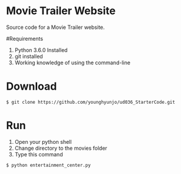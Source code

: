 # Movie Trailer Website
Source code for a Movie Trailer website.

#Requirements
1. Python 3.6.0 Installed
2. git installed
2. Working knowledge of using the command-line

# Download
```
$ git clone https://github.com/younghyunjo/ud036_StarterCode.git
```

# Run

1. Open your python shell
2. Change directory to the movies folder
3. Type this command
```
$ python entertainment_center.py
```
